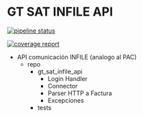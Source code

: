 # GT SAT INFILE API

[![pipeline status](https://gitlab.com/HomebrewSoft/l10n_gt/gt_sat_infile_api/badges/main/pipeline.svg)](https://gitlab.com/HomebrewSoft/l10n_gt/gt_sat_infile_api/-/commits/main)

[![coverage report](https://gitlab.com/HomebrewSoft/l10n_gt/gt_sat_infile_api/badges/main/coverage.svg)](https://gitlab.com/HomebrewSoft/l10n_gt/gt_sat_infile_api/-/commits/main)

- API comunicación INFILE (analogo al PAC)
  - repo
    - gt_sat_infile_api
      - Login Handler
      - Connector
      - Parser HTTP a Factura
      - Excepciones
    - tests
